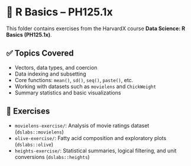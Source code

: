 # 📘 R Basics – PH125.1x

This folder contains exercises from the HarvardX course **Data Science: R Basics (PH125.1x)**.

## ✅ Topics Covered

- Vectors, data types, and coercion
- Data indexing and subsetting
- Core functions: `mean()`, `sd()`, `seq()`, `paste()`, etc.
- Working with datasets such as `movielens` and `ChickWeight`
- Summary statistics and basic visualizations

## 📁 Exercises

- `movielens-exercise/`: Analysis of movie ratings dataset (`dslabs::movielens`)
- `olive-exercise/`: Fatty acid composition and exploratory plots (`dslabs::olive`)
- `heights-exercise/`: Statistical summaries, logical filtering, and unit conversions (`dslabs::heights`)
